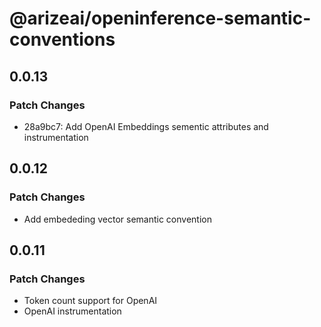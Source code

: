 # @arizeai/openinference-semantic-conventions

## 0.0.13

### Patch Changes

- 28a9bc7: Add OpenAI Embeddings sementic attributes and instrumentation

## 0.0.12

### Patch Changes

- Add embededing vector semantic convention

## 0.0.11

### Patch Changes

- Token count support for OpenAI
- OpenAI instrumentation
